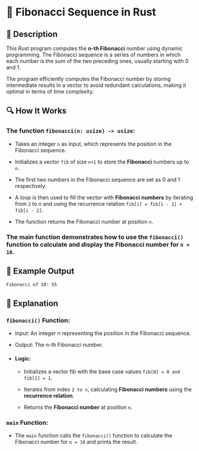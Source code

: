 # 📌 Fibonacci Sequence in Rust

## 🚀 Description
This Rust program computes the **n-th Fibonacci** number using dynamic programming. The Fibonacci sequence is a series of numbers in which each number is the sum of the two preceding ones, usually starting with 0 and 1.

The program efficiently computes the Fibonacci number by storing intermediate results in a vector to avoid redundant calculations, making it optimal in terms of time complexity.

## 🔍 How It Works
### The function `fibonacci(n: usize) -> usize`:

- Takes an integer `n` as input, which represents the position in the Fibonacci sequence.

- Initializes a vector `fib` of size `n+1` to store the **Fibonacci** numbers up to `n`.

- The first two numbers in the Fibonacci sequence are set as 0 and 1 respectively.

- A loop is then used to fill the vector with **Fibonacci numbers** by iterating from `2` to n and using the recurrence relation `fib[i] = fib[i - 1] + fib[i - 2]`.

- The function returns the Fibonacci number at position `n`.

### The main function demonstrates how to use the `fibonacci()` function to calculate and display the Fibonacci number **for `n = 10`**.

## 🎯 Example Output
```sh
Fibonacci of 10: 55
```

## 📂 Explanation

### `fibonacci()` Function:
- Input: An integer n representing the position in the Fibonacci sequence.

- Output: The n-th Fibonacci number.

- #### Logic:

   - Initializes a vector fib with the base case values `fib[0] = 0 and fib[1] = 1`.

   - Iterates from index `2 to n`, calculating **Fibonacci numbers** using the **recurrence relation**.

   - Returns the **Fibonacci number** at position `n`.

### `main` Function:
- The `main` function calls the `fibonacci()` function to calculate the Fibonacci number for `n = 10` and prints the result.

